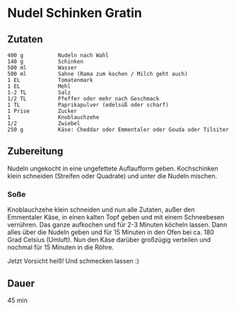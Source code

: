 # Nudel Schinken Gratin

## Zutaten
    400 g           Nudeln nach Wahl
    140 g           Schinken
    500 ml          Wasser
    500 ml          Sahne (Rama zum kochen / Milch geht auch)
    1 EL            Tomatenmark
    1 EL            Mehl
    1-2 TL          Salz
    1/2 TL          Pfeffer oder mehr nach Geschmack
    1 TL            Paprikapulver (edelsüß oder scharf)
    1 Prise         Zucker
    1               Knoblauchzehe
    1/2             Zwiebel
    250 g           Käse: Cheddar oder Emmentaler oder Gouda oder Tilsiter
    
## Zubereitung
Nudeln ungekocht in eine ungefettete Auflaufform geben. Kochschinken klein schneiden (Streifen oder Quadrate) und unter die Nudeln mischen. 

### Soße
Knoblauchzehe klein schneiden und nun alle Zutaten, außer den Emmentaler Käse, in einen kalten Topf geben und mit einem Schneebesen verrühren. Das ganze aufkochen und für 2-3 Minuten köcheln lassen. Dann alles über die Nudeln geben und für 15 Minuten in den Ofen bei ca. 180 Grad Celsius (Umluft). Nun den Käse darüber großzügig verteilen und nochmal für 15 Minuten in die Röhre. 

Jetzt Vorsicht heiß! Und schmecken lassen :)

## Dauer
45 min